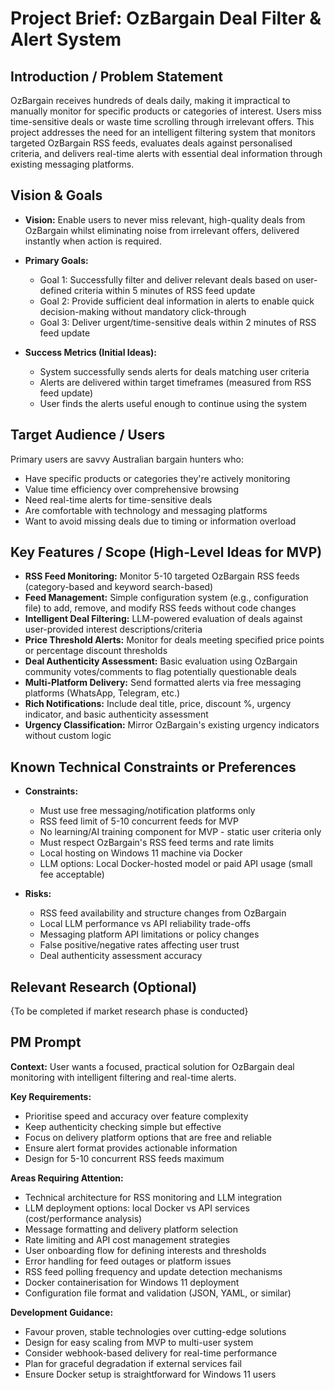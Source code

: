 # Project Brief: OzBargain Deal Filter & Alert System

## Introduction / Problem Statement

OzBargain receives hundreds of deals daily, making it impractical to manually monitor for specific products or categories of interest. Users miss time-sensitive deals or waste time scrolling through irrelevant offers. This project addresses the need for an intelligent filtering system that monitors targeted OzBargain RSS feeds, evaluates deals against personalised criteria, and delivers real-time alerts with essential deal information through existing messaging platforms.

## Vision & Goals

- **Vision:** Enable users to never miss relevant, high-quality deals from OzBargain whilst eliminating noise from irrelevant offers, delivered instantly when action is required.

- **Primary Goals:**
  - Goal 1: Successfully filter and deliver relevant deals based on user-defined criteria within 5 minutes of RSS feed update
  - Goal 2: Provide sufficient deal information in alerts to enable quick decision-making without mandatory click-through
  - Goal 3: Deliver urgent/time-sensitive deals within 2 minutes of RSS feed update

- **Success Metrics (Initial Ideas):**
  - System successfully sends alerts for deals matching user criteria
  - Alerts are delivered within target timeframes (measured from RSS feed update)
  - User finds the alerts useful enough to continue using the system

## Target Audience / Users

Primary users are savvy Australian bargain hunters who:
- Have specific products or categories they're actively monitoring
- Value time efficiency over comprehensive browsing
- Need real-time alerts for time-sensitive deals
- Are comfortable with technology and messaging platforms
- Want to avoid missing deals due to timing or information overload

## Key Features / Scope (High-Level Ideas for MVP)

- **RSS Feed Monitoring:** Monitor 5-10 targeted OzBargain RSS feeds (category-based and keyword search-based)
- **Feed Management:** Simple configuration system (e.g., configuration file) to add, remove, and modify RSS feeds without code changes
- **Intelligent Deal Filtering:** LLM-powered evaluation of deals against user-provided interest descriptions/criteria
- **Price Threshold Alerts:** Monitor for deals meeting specified price points or percentage discount thresholds
- **Deal Authenticity Assessment:** Basic evaluation using OzBargain community votes/comments to flag potentially questionable deals
- **Multi-Platform Delivery:** Send formatted alerts via free messaging platforms (WhatsApp, Telegram, etc.)
- **Rich Notifications:** Include deal title, price, discount %, urgency indicator, and basic authenticity assessment
- **Urgency Classification:** Mirror OzBargain's existing urgency indicators without custom logic

## Known Technical Constraints or Preferences

- **Constraints:**
  - Must use free messaging/notification platforms only
  - RSS feed limit of 5-10 concurrent feeds for MVP
  - No learning/AI training component for MVP - static user criteria only
  - Must respect OzBargain's RSS feed terms and rate limits
  - Local hosting on Windows 11 machine via Docker
  - LLM options: Local Docker-hosted model or paid API usage (small fee acceptable)

- **Risks:**
  - RSS feed availability and structure changes from OzBargain
  - Local LLM performance vs API reliability trade-offs
  - Messaging platform API limitations or policy changes
  - False positive/negative rates affecting user trust
  - Deal authenticity assessment accuracy

## Relevant Research (Optional)

{To be completed if market research phase is conducted}

## PM Prompt

**Context:** User wants a focused, practical solution for OzBargain deal monitoring with intelligent filtering and real-time alerts.

**Key Requirements:**
- Prioritise speed and accuracy over feature complexity
- Keep authenticity checking simple but effective
- Focus on delivery platform options that are free and reliable
- Ensure alert format provides actionable information
- Design for 5-10 concurrent RSS feeds maximum

**Areas Requiring Attention:**
- Technical architecture for RSS monitoring and LLM integration
- LLM deployment options: local Docker vs API services (cost/performance analysis)
- Message formatting and delivery platform selection
- Rate limiting and API cost management strategies
- User onboarding flow for defining interests and thresholds
- Error handling for feed outages or platform issues
- RSS feed polling frequency and update detection mechanisms
- Docker containerisation for Windows 11 deployment
- Configuration file format and validation (JSON, YAML, or similar)

**Development Guidance:**
- Favour proven, stable technologies over cutting-edge solutions
- Design for easy scaling from MVP to multi-user system
- Consider webhook-based delivery for real-time performance
- Plan for graceful degradation if external services fail
- Ensure Docker setup is straightforward for Windows 11 users